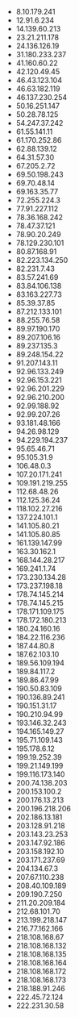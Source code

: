 * 8.10.179.241
* 12.91.6.234
* 14.139.60.213
* 23.21.211.178
* 24.136.126.19
* 31.180.233.237
* 41.160.60.22
* 42.120.49.45
* 46.43.123.104
* 46.63.182.119
* 46.137.230.254
* 50.16.251.147
* 50.28.78.125
* 54.247.37.242
* 61.55.141.11
* 61.170.252.86
* 62.88.139.12
* 64.31.57.30
* 67.205.2.72
* 69.50.198.243
* 69.70.48.14
* 69.163.35.77
* 72.255.224.3
* 77.91.227.112
* 78.36.168.242
* 78.47.37.121
* 78.90.20.249
* 78.129.230.101
* 80.87.168.91
* 82.223.134.250
* 82.231.7.43
* 83.57.241.69
* 83.84.106.138
* 83.163.227.73
* 85.39.37.85
* 87.212.133.101
* 88.255.76.58
* 89.97.190.170
* 89.207.106.16
* 89.237.135.3
* 89.248.154.22
* 91.207.143.11
* 92.96.133.249
* 92.96.153.221
* 92.96.201.229
* 92.96.210.200
* 92.99.188.92
* 92.99.207.26
* 93.181.48.166
* 94.26.98.129
* 94.229.194.237
* 95.65.46.71
* 95.105.31.9
* 106.48.0.3
* 107.20.171.241
* 109.191.219.255
* 112.68.48.26
* 112.125.36.24
* 118.102.27.216
* 137.224.101.1
* 141.105.80.21
* 141.105.80.85
* 161.139.147.99
* 163.30.162.1
* 168.144.28.217
* 169.241.1.74
* 173.230.134.28
* 173.237.198.18
* 178.74.145.214
* 178.74.145.215
* 178.171.109.175
* 178.172.180.213
* 180.24.160.16
* 184.22.116.236
* 187.44.80.8
* 187.62.103.10
* 189.56.109.194
* 189.84.117.2
* 189.86.47.99
* 190.50.83.109
* 190.136.89.241
* 190.151.31.17
* 190.210.94.99
* 193.146.32.243
* 194.165.149.27
* 195.71.109.143
* 195.178.6.12
* 199.19.252.39
* 199.21.149.199
* 199.116.173.140
* 200.74.138.203
* 200.153.100.2
* 200.176.13.213
* 200.196.218.206
* 202.186.13.181
* 203.128.91.218
* 203.143.23.253
* 203.147.92.186
* 203.158.192.10
* 203.171.237.69
* 204.134.67.3
* 207.67.110.238
* 208.40.109.189
* 209.190.7.250
* 211.20.209.184
* 212.68.101.70
* 213.199.218.147
* 216.77.162.166
* 218.108.168.67
* 218.108.168.132
* 218.108.168.135
* 218.108.168.164
* 218.108.168.172
* 218.108.168.173
* 218.188.91.246
* 222.45.72.124
* 222.231.30.58

